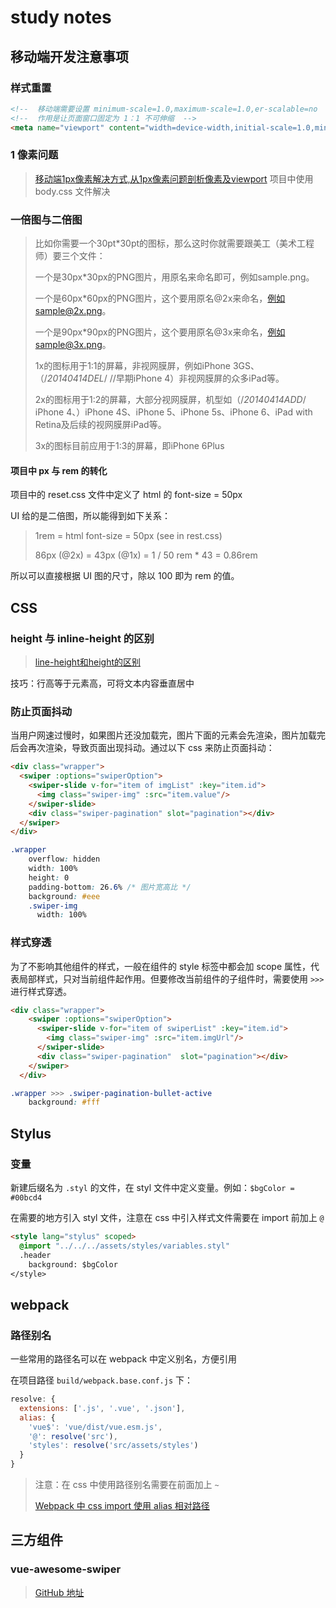 # study notes
## 移动端开发注意事项
### 样式重置
```html
<!--  移动端需要设置 minimum-scale=1.0,maximum-scale=1.0,er-scalable=no  -->
<!--  作用是让页面窗口固定为 1：1 不可伸缩  -->
<meta name="viewport" content="width=device-width,initial-scale=1.0,minimum-scale=1.0,maximum-scale=1.0,er-scalable=no">
```
### 1 像素问题
> [移动端1px像素解决方式,从1px像素问题剖析像素及viewport](http://www.fly63.com/article/detial/145)
项目中使用 body.css 文件解决

### 一倍图与二倍图
> 比如你需要一个30pt*30pt的图标，那么这时你就需要跟美工（美术工程师）要三个文件：
>
> 一个是30px*30px的PNG图片，用原名来命名即可，例如sample.png。
>
> 一个是60px*60px的PNG图片，这个要用原名@2x来命名，例如sample@2x.png。
>
> 一个是90px*90px的PNG图片，这个要用原名@3x来命名，例如sample@3x.png。
>
> 1x的图标用于1:1的屏幕，非视网膜屏，例如iPhone 3GS、（/*20140414DEL*/ //早期iPhone 4）非视网膜屏的众多iPad等。
>
> 2x的图标用于1:2的屏幕，大部分视网膜屏，机型如（/*20140414ADD*/ iPhone 4、）iPhone 4S、iPhone 5、iPhone 5s、iPhone 6、iPad with Retina及后续的视网膜屏iPad等。
>
> 3x的图标目前应用于1:3的屏幕，即iPhone 6Plus

#### 项目中 px 与 rem 的转化
项目中的 reset.css 文件中定义了 html 的 font-size = 50px

UI 给的是二倍图，所以能得到如下关系：

> 1rem = html font-size = 50px (see in rest.css)
>
> 86px (@2x) = 43px (@1x) = 1 / 50 rem * 43 = 0.86rem

所以可以直接根据 UI 图的尺寸，除以 100 即为 rem 的值。

## CSS
### height 与 inline-height 的区别
> [line-height和height的区别](https://blog.csdn.net/codingalarm/article/details/51916571)

技巧：行高等于元素高，可将文本内容垂直居中

### 防止页面抖动

当用户网速过慢时，如果图片还没加载完，图片下面的元素会先渲染，图片加载完后会再次渲染，导致页面出现抖动。通过以下 css 来防止页面抖动：

```html
<div class="wrapper">
  <swiper :options="swiperOption">
    <swiper-slide v-for="item of imgList" :key="item.id">
      <img class="swiper-img" :src="item.value"/>
    </swiper-slide>
    <div class="swiper-pagination" slot="pagination"></div>
  </swiper>
</div>
```

```css
.wrapper
    overflow: hidden
    width: 100%
    height: 0
    padding-bottom: 26.6% /* 图片宽高比 */
    background: #eee
    .swiper-img
      width: 100%
```

### 样式穿透

为了不影响其他组件的样式，一般在组件的 style 标签中都会加 scope 属性，代表局部样式，只对当前组件起作用。但要修改当前组件的子组件时，需要使用 `>>>` 进行样式穿透。

```html
<div class="wrapper">
    <swiper :options="swiperOption">
      <swiper-slide v-for="item of swiperList" :key="item.id">
        <img class="swiper-img" :src="item.imgUrl"/>
      </swiper-slide>
      <div class="swiper-pagination"  slot="pagination"></div>
    </swiper>
  </div>
```

```css
.wrapper >>> .swiper-pagination-bullet-active
    background: #fff
```



## Stylus
### 变量
新建后缀名为 `.styl` 的文件，在 styl 文件中定义变量。例如：`$bgColor = #00bcd4`

在需要的地方引入 styl 文件，注意在 css 中引入样式文件需要在 import 前加上 `@`

```html
<style lang="stylus" scoped>
  @import "../../../assets/styles/variables.styl"
  .header
    background: $bgColor
</style>
```

## webpack
### 路径别名
一些常用的路径名可以在 webpack 中定义别名，方便引用

在项目路径 `build/webpack.base.conf.js` 下：
```js
resolve: {
  extensions: ['.js', '.vue', '.json'],
  alias: {
    'vue$': 'vue/dist/vue.esm.js',
    '@': resolve('src'),
    'styles': resolve('src/assets/styles')
  }
}
```

> 注意：在 css 中使用路径别名需要在前面加上 `~` 
>
> [Webpack 中 css import 使用 alias 相对路径](https://wiki.zthxxx.me/wiki/%E6%8A%80%E6%9C%AF%E5%BC%80%E5%8F%91/%E5%89%8D%E7%AB%AF/Webpack-%E4%B8%AD-css-import-%E4%BD%BF%E7%94%A8-alias-%E7%9B%B8%E5%AF%B9%E8%B7%AF%E5%BE%84/)

## 三方组件
### vue-awesome-swiper
> [GitHub 地址](https://github.com/surmon-china/vue-awesome-swiper)

